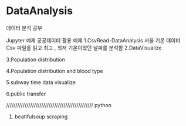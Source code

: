 # DataAnalysis
데이터 분석 공부

Jupyter 예제 
공공데이터 활용 예제
1.CsvRead-DataAnalysis
서울 기온 데이터 Csv 파일을 읽고 최고 , 최저 기온이었던 날짜를 분석함 
2.DataVisualize

3.Population distribution

4.Population distribution and blood type

5.subway time data visualize

6.public transfer


///////////////////////////////////////////////
python 

1. beatifulsoup scraping
